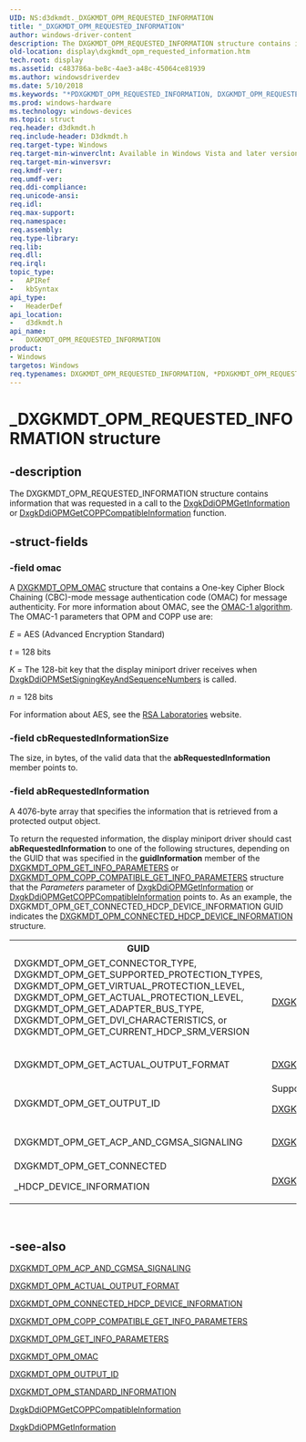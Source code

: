 ```yaml
---
UID: NS:d3dkmdt._DXGKMDT_OPM_REQUESTED_INFORMATION
title: "_DXGKMDT_OPM_REQUESTED_INFORMATION"
author: windows-driver-content
description: The DXGKMDT_OPM_REQUESTED_INFORMATION structure contains information that was requested in a call to the DxgkDdiOPMGetInformation or DxgkDdiOPMGetCOPPCompatibleInformation function.
old-location: display\dxgkmdt_opm_requested_information.htm
tech.root: display
ms.assetid: c483786a-be8c-4ae3-a48c-45064ce81939
ms.author: windowsdriverdev
ms.date: 5/10/2018
ms.keywords: "*PDXGKMDT_OPM_REQUESTED_INFORMATION, DXGKMDT_OPM_REQUESTED_INFORMATION, DXGKMDT_OPM_REQUESTED_INFORMATION structure [Display Devices], DmStructs_671b07eb-3d44-4c06-863a-8bd74f10ee4b.xml, PDXGKMDT_OPM_REQUESTED_INFORMATION, PDXGKMDT_OPM_REQUESTED_INFORMATION structure pointer [Display Devices], _DXGKMDT_OPM_REQUESTED_INFORMATION, d3dkmdt/DXGKMDT_OPM_REQUESTED_INFORMATION, d3dkmdt/PDXGKMDT_OPM_REQUESTED_INFORMATION, display.dxgkmdt_opm_requested_information"
ms.prod: windows-hardware
ms.technology: windows-devices
ms.topic: struct
req.header: d3dkmdt.h
req.include-header: D3dkmdt.h
req.target-type: Windows
req.target-min-winverclnt: Available in Windows Vista and later versions of the Windows operating systems.
req.target-min-winversvr: 
req.kmdf-ver: 
req.umdf-ver: 
req.ddi-compliance: 
req.unicode-ansi: 
req.idl: 
req.max-support: 
req.namespace: 
req.assembly: 
req.type-library: 
req.lib: 
req.dll: 
req.irql: 
topic_type:
-	APIRef
-	kbSyntax
api_type:
-	HeaderDef
api_location:
-	d3dkmdt.h
api_name:
-	DXGKMDT_OPM_REQUESTED_INFORMATION
product:
- Windows
targetos: Windows
req.typenames: DXGKMDT_OPM_REQUESTED_INFORMATION, *PDXGKMDT_OPM_REQUESTED_INFORMATION
---
```


# _DXGKMDT_OPM_REQUESTED_INFORMATION structure


## -description


The DXGKMDT_OPM_REQUESTED_INFORMATION structure contains information that was requested in a call to the <a href="https://msdn.microsoft.com/3d6559e5-776e-4fc0-b99a-8818cbcc289d">DxgkDdiOPMGetInformation</a> or <a href="https://msdn.microsoft.com/9f15df1e-bdf5-4634-97f1-78515664b594">DxgkDdiOPMGetCOPPCompatibleInformation</a> function.


## -struct-fields




### -field omac

A <a href="https://msdn.microsoft.com/library/windows/hardware/ff560887">DXGKMDT_OPM_OMAC</a> structure that contains a One-key Cipher Block Chaining (CBC)-mode message authentication code (OMAC) for message authenticity. For more information about OMAC, see the <a href="http://go.microsoft.com/fwlink/p/?linkid=70417">OMAC-1 algorithm</a>. The OMAC-1 parameters that OPM and COPP use are:

<i>E</i> = AES (Advanced Encryption Standard)

<i>t</i> = 128 bits

<i>K</i> = The 128-bit key that the display miniport driver receives when <a href="https://msdn.microsoft.com/285521c7-4034-4db8-9441-6c4eaee27ee3">DxgkDdiOPMSetSigningKeyAndSequenceNumbers</a> is called.

<i>n</i> = 128 bits 

For information about AES, see the <a href="http://go.microsoft.com/fwlink/p/?linkid=70411">RSA Laboratories</a> website. 


### -field cbRequestedInformationSize

The size, in bytes, of the valid data that the <b>abRequestedInformation</b> member points to. 


### -field abRequestedInformation

A 4076-byte array that specifies the information that is retrieved from a protected output object.

To return the requested information, the display miniport driver should cast <b>abRequestedInformation</b> to one of the following structures, depending on the GUID that was specified in the <b>guidInformation</b> member of the <a href="https://msdn.microsoft.com/library/windows/hardware/ff560868">DXGKMDT_OPM_GET_INFO_PARAMETERS</a> or <a href="https://msdn.microsoft.com/library/windows/hardware/ff560859">DXGKMDT_OPM_COPP_COMPATIBLE_GET_INFO_PARAMETERS</a> structure that the <i>Parameters</i> parameter of <a href="https://msdn.microsoft.com/3d6559e5-776e-4fc0-b99a-8818cbcc289d">DxgkDdiOPMGetInformation</a> or <a href="https://msdn.microsoft.com/9f15df1e-bdf5-4634-97f1-78515664b594">DxgkDdiOPMGetCOPPCompatibleInformation</a> points to. As an example, the DXGKMDT_OPM_GET_CONNECTED_HDCP_DEVICE_INFORMATION GUID indicates the <a href="https://msdn.microsoft.com/library/windows/hardware/ff560854">DXGKMDT_OPM_CONNECTED_HDCP_DEVICE_INFORMATION</a> structure.

<table>
<tr>
<th>GUID</th>
<th>Structure for retrieved information</th>
</tr>
<tr>
<td>

<dl>
<dt>DXGKMDT_OPM_GET_CONNECTOR_TYPE, DXGKMDT_OPM_GET_SUPPORTED_PROTECTION_TYPES, DXGKMDT_OPM_GET_VIRTUAL_PROTECTION_LEVEL, DXGKMDT_OPM_GET_ACTUAL_PROTECTION_LEVEL, DXGKMDT_OPM_GET_ADAPTER_BUS_TYPE, </dt>
<dt>DXGKMDT_OPM_GET_DVI_CHARACTERISTICS, or DXGKMDT_OPM_GET_CURRENT_HDCP_SRM_VERSION</dt>
</dl>


</td>
<td>

<a href="https://msdn.microsoft.com/library/windows/hardware/ff560925">DXGKMDT_OPM_STANDARD_INFORMATION</a>


</td>
</tr>
<tr>
<td>
DXGKMDT_OPM_GET_ACTUAL_OUTPUT_FORMAT

</td>
<td>

<a href="https://msdn.microsoft.com/library/windows/hardware/ff560840">DXGKMDT_OPM_ACTUAL_OUTPUT_FORMAT</a>


</td>
</tr>
<tr>
<td>
DXGKMDT_OPM_GET_OUTPUT_ID

</td>
<td>
Supported in Windows 7 and later versions.


<a href="https://msdn.microsoft.com/library/windows/hardware/ff560890">DXGKMDT_OPM_OUTPUT_ID</a>


</td>
</tr>
<tr>
<td>
DXGKMDT_OPM_GET_ACP_AND_CGMSA_SIGNALING

</td>
<td>

<a href="https://msdn.microsoft.com/library/windows/hardware/ff560830">DXGKMDT_OPM_ACP_AND_CGMSA_SIGNALING</a>


</td>
</tr>
<tr>
<td>
DXGKMDT_OPM_GET_CONNECTED

_HDCP_DEVICE_INFORMATION

</td>
<td>

<a href="https://msdn.microsoft.com/library/windows/hardware/ff560854">DXGKMDT_OPM_CONNECTED_HDCP_DEVICE_INFORMATION</a>


</td>
</tr>
</table>
 


## -see-also




<a href="https://msdn.microsoft.com/library/windows/hardware/ff560830">DXGKMDT_OPM_ACP_AND_CGMSA_SIGNALING</a>



<a href="https://msdn.microsoft.com/library/windows/hardware/ff560840">DXGKMDT_OPM_ACTUAL_OUTPUT_FORMAT</a>



<a href="https://msdn.microsoft.com/library/windows/hardware/ff560854">DXGKMDT_OPM_CONNECTED_HDCP_DEVICE_INFORMATION</a>



<a href="https://msdn.microsoft.com/library/windows/hardware/ff560859">DXGKMDT_OPM_COPP_COMPATIBLE_GET_INFO_PARAMETERS</a>



<a href="https://msdn.microsoft.com/library/windows/hardware/ff560868">DXGKMDT_OPM_GET_INFO_PARAMETERS</a>



<a href="https://msdn.microsoft.com/library/windows/hardware/ff560887">DXGKMDT_OPM_OMAC</a>



<a href="https://msdn.microsoft.com/library/windows/hardware/ff560890">DXGKMDT_OPM_OUTPUT_ID</a>



<a href="https://msdn.microsoft.com/library/windows/hardware/ff560925">DXGKMDT_OPM_STANDARD_INFORMATION</a>



<a href="https://msdn.microsoft.com/9f15df1e-bdf5-4634-97f1-78515664b594">DxgkDdiOPMGetCOPPCompatibleInformation</a>



<a href="https://msdn.microsoft.com/3d6559e5-776e-4fc0-b99a-8818cbcc289d">DxgkDdiOPMGetInformation</a>
 

 

